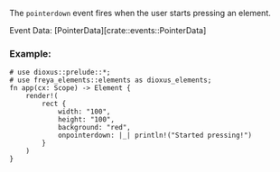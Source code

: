 The `pointerdown` event fires when the user starts pressing an element.

Event Data: [PointerData][crate::events::PointerData]

### Example:

```rust, no_run
# use dioxus::prelude::*;
# use freya_elements::elements as dioxus_elements;
fn app(cx: Scope) -> Element {
    render!(
        rect {
            width: "100",
            height: "100",
            background: "red",
            onpointerdown: |_| println!("Started pressing!")
        }
    )
}
```
